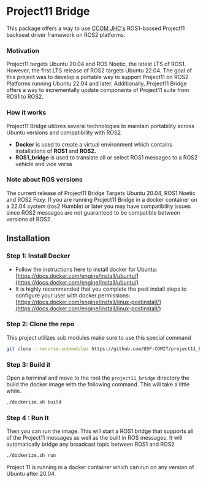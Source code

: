 # Project11 Bridge

This package offers a way to use [CCOM JHC's](https://github.com/CCOMJHC) ROS1-bassed Project11 backseat driver framework on ROS2 platforms. &#x20;

### Motivation

Project11 targets Ubuntu 20.04 and ROS Noetic, the latest LTS of ROS1.   However, the first LTS release of ROS2 targets Ubuntu 22.04.   The goal of this project was to develop a portable way to support Project11 on ROS2 Platforms running Ubuntu 22.04 and later.   Additionally,  Project11 Bridge offers a way to incrementally update components of Project11 suite from ROS1 to ROS2.

### How it works

Project11 Bridge utilizes several technologies to maintain portability across Ubuntu versions and compatibility with ROS2.

* **Docker** is used to create a virtual environment which contains installations of **ROS1** and **ROS2.**
* **ROS1\_bridge** is used to translate all or select ROS1 messages to a ROS2 vehicle and vice versa

### Note about ROS versions

The current release of Project11 Bridge Targets Ubuntu 20.04, ROS1 Noetic and ROS2 Foxy.   If you are running Project11 Bridge in a docker container on a 22.04 system (ros2 Humble) or later you may have compatibility issues since ROS2 messages are not guaranteed to be compatible between versions of ROS2.

## Installation

### Step 1: Install Docker

* Follow the instructions here to install docker for Ubuntu:  [https://docs.docker.com/engine/install/ubuntu/](https://docs.docker.com/engine/install/ubuntu/)
* It is highly recommended that you complete the post install steps to configure your user with docker permissions:  [https://docs.docker.com/engine/install/linux-postinstall/](https://docs.docker.com/engine/install/linux-postinstall/)

### Step 2: Clone the repo

This project utilizes sub modules make sure to use this special command

```bash
git clone --recurse-submodules https://github.com/USF-COMIT/project11_bridge.git
```

### Step 3: Build it

Open a terminal and move to the root the `project11_bridge` directory the build the docker image with the following command.   This will take a little while.

```bash
./dockerize.sh build
```

### Step 4 : Run It

Then you can run the image.   This will start a ROS1 bridge that supports all of the Project11 messages as well as the built in ROS messages.    It will automatically bridge any broadcast topic between ROS1 and ROS2

```bash
./dockerize.sh run
```

Project 11 is running in a docker container which can run on any version of Ubuntu after 20.04.&#x20;



